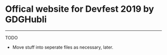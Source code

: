 # Offical website for Devfest 2019 by GDGHubli
---
TODO
- Move stuff into seperate files as necessary, later. 